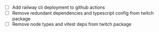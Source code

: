 - [ ] Add railway cli deployment to github actions
- [ ] Remove redundant dependencies and typescript config from twitch package
- [ ] Remove node types and vitest deps from twitch package